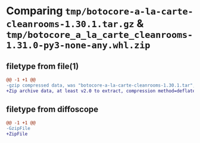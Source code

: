 # Comparing `tmp/botocore-a-la-carte-cleanrooms-1.30.1.tar.gz` & `tmp/botocore_a_la_carte_cleanrooms-1.31.0-py3-none-any.whl.zip`

## filetype from file(1)

```diff
@@ -1 +1 @@
-gzip compressed data, was "botocore-a-la-carte-cleanrooms-1.30.1.tar", last modified: Thu Jul  6 01:44:57 2023, max compression
+Zip archive data, at least v2.0 to extract, compression method=deflate
```

## filetype from diffoscope

```diff
@@ -1 +1 @@
-GzipFile
+ZipFile
```

